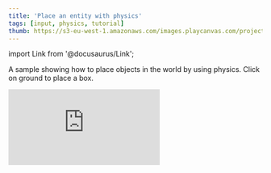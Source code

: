 ```yaml
---
title: 'Place an entity with physics'
tags: [input, physics, tutorial]
thumb: https://s3-eu-west-1.amazonaws.com/images.playcanvas.com/projects/12/437836/9F4675-image-75.jpg
---
```


import Link from '@docusaurus/Link';

A sample showing how to place objects in the world by using physics. Click on ground to place a box.

<div className="iframe-container">
    <iframe loading="lazy" src="https://playcanv.as/p/JCW3CUKx/" title="Place an entity with physics" webkitallowfullscreen="true" mozallowfullscreen="true" allow="autoplay" allowfullscreen="true" allowvr="" scrolling="no" frameborder="0" />
</div>

<Link to='https://playcanvas.com/editor/project/437836/'>Open Project ↗</Link>
